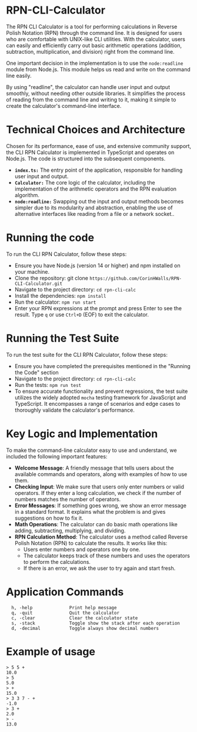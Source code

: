 # RPN-CLI-Calculator
The RPN CLI Calculator is a tool for performing calculations in Reverse Polish Notation (RPN) through the command line. It is designed for users who are comfortable with UNIX-like CLI utilities. With the calculator, users can easily and efficiently carry out basic arithmetic operations (addition, subtraction, multiplication, and division) right from the command line.

One important decision in the implementation is to use the `node:readline` module from Node.js. This module helps us read and write on the command line easily.

By using "readline", the calculator can handle user input and output smoothly, without needing other outside libraries. It simplifies the process of reading from the command line and writing to it, making it simple to create the calculator's command-line interface.
# Technical Choices and Architecture
Chosen for its performance, ease of use, and extensive community support, the CLI RPN Calculator is implemented in TypeScript and operates on Node.js. The code is structured into the subsequent components.

- **`index.ts:`** The entry point of the application, responsible for handling user input and output.
- **`Calculator:`** The core logic of the calculator, including the implementation of the arithmetic operators and the RPN evaluation algorithm.
- **`node:readline:`** Swapping out the input and output methods becomes simpler due to its modularity and abstraction, enabling the use of alternative interfaces like reading from a file or a network socket..

# Running the code
To run the CLI RPN Calculator, follow these steps:

- Ensure you have Node.js (version 14 or higher) and npm installed on your machine.
- Clone the repository: git clone `https://github.com/CorinHWalls/RPN-CLI-Calculator.git`
- Navigate to the project directory: `cd rpn-cli-calc`
- Install the dependencies: `npm install`
- Run the calculator: `npm run start`
- Enter your RPN expressions at the prompt and press Enter to see the result. Type `q` or use `Ctrl+D` (EOF) to exit the calculator.

# Running the Test Suite
To run the test suite for the CLI RPN Calculator, follow these steps:

- Ensure you have completed the prerequisites mentioned in the "Running the Code" section
- Navigate to the project directory: `cd rpn-cli-calc`
- Run the tests: `npm run test`
- To ensure accurate functionality and prevent regressions, the test suite utilizes the widely adopted `mocha` testing framework for JavaScript and TypeScript. It encompasses a range of scenarios and edge cases to thoroughly validate the calculator's performance.

# Key Logic and Implementation
To make the command-line calculator easy to use and understand, we included the following important features:

- **Welcome Message**: A friendly message that tells users about the available commands and operators, along with examples of how to use them.
- **Checking Input**: We make sure that users only enter numbers or valid operators. If they enter a long calculation, we check if the number of numbers matches the number of operators.
- **Error Messages**: If something goes wrong, we show an error message in a standard format. It explains what the problem is and gives suggestions on how to fix it.
- **Math Operations**: The calculator can do basic math operations like adding, subtracting, multiplying, and dividing.
- **RPN Calculation Method**: The calculator uses a method called Reverse Polish Notation (RPN) to calculate the results. It works like this:
    - Users enter numbers and operators one by one.
    - The calculator keeps track of these numbers and uses the operators to perform the calculations.
    - If there is an error, we ask the user to try again and start fresh.
 
# Application Commands
```
  h, -help              Print help message
  q, -quit              Quit the calculator
  c, -clear             Clear the calculator state
  s, -stack             Toggle show the stack after each operation
  d, -decimal           Toggle always show decimal numbers
  ```
     
     
  # Example of usage
  
  ```
> 5 5 +
10.0
> 5
5.0
> +
15.0
> 3 3 7 - +
-1.0
> 3 +
2.0
> -
13.0
```
